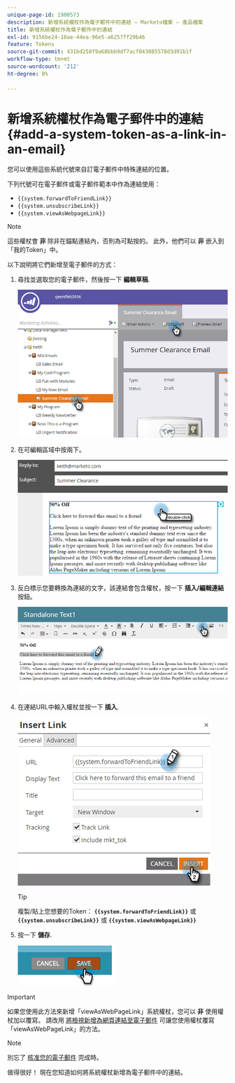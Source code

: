 ```yaml
---
unique-page-id: 1900573
description: 新增系統權杖作為電子郵件中的連結 — Marketo檔案 — 產品檔案
title: 新增系統權杖作為電子郵件中的連結
exl-id: 9156be24-18ae-44ea-96e5-a6257ff29b46
feature: Tokens
source-git-commit: 431bd258f9a68bbb9df7acf043085578d3d91b1f
workflow-type: tm+mt
source-wordcount: '212'
ht-degree: 0%

---
```


# 新增系統權杖作為電子郵件中的連結 {#add-a-system-token-as-a-link-in-an-email}

您可以使用這些系統代號來自訂電子郵件中特殊連結的位置。

下列代號可在電子郵件或電子郵件範本中作為連結使用：

* `{{system.forwardToFriendLink}}`
* `{{system.unsubscribeLink}}`
* `{{system.viewAsWebpageLink}}`

>[!NOTE]
>
>這些權杖會 **非** 除非在錨點連結內，否則為可點按的。 此外，他們可以 **非** 嵌入到「我的Token」中。

以下說明將它們新增至電子郵件的方式：

1. 尋找並選取您的電子郵件，然後按一下 **編輯草稿**.

   ![](assets/one-1.png)

1. 在可編輯區域中按兩下。

   ![](assets/two-1.png)

1. 反白標示您要轉換為連結的文字，該連結會包含權杖，按一下 **插入/編輯連結** 按鈕。

   ![](assets/three-1.png)

1. 在連結URL中輸入權杖並按一下 **插入**.

   ![](assets/four-1.png)

   >[!TIP]
   >
   >複製/貼上您想要的Token： **`{{system.forwardToFriendLink}}`** 或 **`{{system.unsubscribeLink}}`** 或 **`{{system.viewAsWebpageLink}}`**

1. 按一下 **儲存**.

   ![](assets/image2014-9-17-22-3a12-3a17.png)

>[!IMPORTANT]
>
>如果您使用此方法來新增「viewAsWebPageLink」系統權杖，您可以 **非** 使用權杖加以覆寫。 請改用 [將檢視新增為網頁連結至電子郵件](/help/marketo/product-docs/email-marketing/general/functions-in-the-editor/add-a-view-as-web-page-link-to-an-email.md) 可讓您使用權杖覆寫「viewAsWebPageLink」的方法。

>[!NOTE]
>
>別忘了 [核准您的電子郵件](/help/marketo/product-docs/email-marketing/general/creating-an-email/approve-an-email.md) 完成時。

做得很好！ 現在您知道如何將系統權杖新增為電子郵件中的連結。

